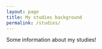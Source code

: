 ```yaml
---
layout: page
title: My studies background
permalink: /studies/
---
```


Some information about my studies!

